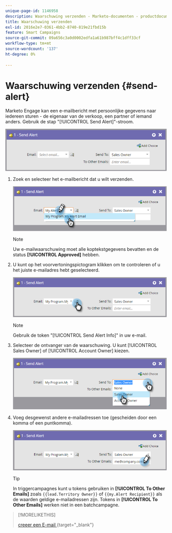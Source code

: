 ```yaml
---
unique-page-id: 1146958
description: Waarschuwing verzenden - Marketo-documenten - productdocumentatie
title: Waarschuwing verzenden
exl-id: 2016e2e7-0361-4bb2-8740-819e21fbd15b
feature: Smart Campaigns
source-git-commit: 09a656c3a0d0002edfa1a61b987bff4c1dff33cf
workflow-type: tm+mt
source-wordcount: '137'
ht-degree: 0%

---
```


# Waarschuwing verzenden {#send-alert}

Marketo Engage kan een e-mailbericht met persoonlijke gegevens naar iedereen sturen - de eigenaar van de verkoop, een partner of iemand anders. Gebruik de stap &quot;[!UICONTROL Send Alert]&quot;-stroom.

![](assets/send-alert-1.png)

1. Zoek en selecteer het e-mailbericht dat u wilt verzenden.

   ![](assets/send-alert-2.png)

   >[!NOTE]
   >
   >Uw e-mailwaarschuwing moet alle koptekstgegevens bevatten en de status **[!UICONTROL Approved]** hebben.

1. U kunt op het voorvertoningspictogram klikken om te controleren of u het juiste e-mailadres hebt geselecteerd.

   ![](assets/send-alert-3.png)

   >[!NOTE]
   >
   >Gebruik de token &quot;[!UICONTROL Send Alert Info]&quot; in uw e-mail.

1. Selecteer de ontvanger van de waarschuwing. U kunt [!UICONTROL Sales Owner] of [!UICONTROL Account Owner] kiezen.

   ![](assets/send-alert-4.png)

1. Voeg desgewenst andere e-mailadressen toe (gescheiden door een komma of een puntkomma).

   ![](assets/send-alert-5.png)

   >[!TIP]
   >
   >In triggercampagnes kunt u tokens gebruiken in **[!UICONTROL To Other Emails]** zoals `{{lead.Territory Owner}}` of `{{my.Alert Recipient}}` als de waarden geldige e-mailadressen zijn. Tokens in **[!UICONTROL To Other Emails]** werken niet in een batchcampagne.

>[!MORELIKETHIS]
>
>[ creeer een E-mail ](/help/marketo/product-docs/email-marketing/general/creating-an-email/create-an-email.md){target="_blank"}

